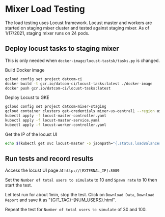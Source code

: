 # Mixer Load Testing

The load testing uses Locust framework. Locust master and workers are started on
staging mixer cluster and tested against staging mixer. As of 1/17/2021, staging
mixer runs on 24 pods.

## Deploy locust tasks to staging mixer

This is only needed when `docker-image/locust-tastsk/tasks.py` is changed.

Build Docker image

```bash
gcloud config set project datcom-ci
docker build -t gcr.io/datcom-ci/locust-tasks:latest ./docker-image
docker push gcr.io/datcom-ci/locust-tasks:latest
```

Deploy Locust to GKE

```bash
gcloud config set project datcom-mixer-staging
gcloud container clusters get-credentials mixer-us-central1 --region us-central1
kubectl apply -f locust-master-controller.yaml
kubectl apply -f locust-master-service.yaml
kubectl apply -f locust-worker-controller.yaml
```

Get the IP of the locust UI

```bash
echo $(kubectl get svc locust-master -o jsonpath="{.status.loadBalancer.ingress[0].ip}")
```

## Run tests and record results

Access the locust UI page at `http://[EXTERNAL_IP]:8089`

Set the `Number of total users to simulate` to 10 and `Spawn rate` to 10 then
start the test.

Let test run for about 1min, stop the test. Click on `Download Data`,
`Download Report` and save it as "{GIT_TAG}-{NUM_USERS}.html".

Repeat the test for `Number of total users to simulate` of 30 and 100.
